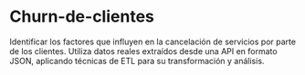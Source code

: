 # Churn-de-clientes
Identificar los factores que influyen en la cancelación de servicios por parte de los clientes. Utiliza datos reales extraídos desde una API en formato JSON, aplicando técnicas de ETL para su transformación y análisis.
